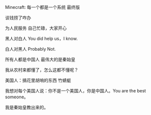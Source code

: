 Minecraft: 每一个都是一个系统 最终版

谈钱捞了咋办

为人民服务 自己忙碌，大家开心

黑人对白人 You did help us，I know.

白人对黑人 Probably Not.

所有人都是中国人 最伟大的是秦始皇

我从农村来都懂了，怎么这都不懂呢？

美国人：搞花里胡哨的东西 竹蜻蜓

我想对每个美国人说：你不是一个美国人，你是中国人。You are the best someone。

我是秦始皇教出来的。